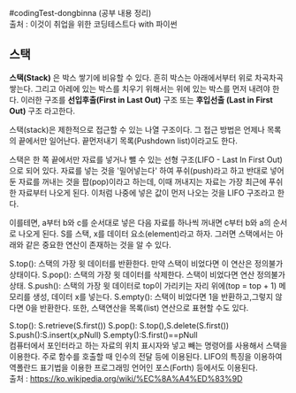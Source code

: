 #codingTest-dongbinna
(공부 내용 정리)
<br>출처 : 이것이 취업을 위한 코딩테스트다 with 파이썬
## 스택

**스택(Stack)** 은 박스 쌓기에 비유할 수 있다. 흔히 박스는 아래에서부터 위로 차곡차곡 쌓는다.
그리고 아레에 있는 박스를 치우기 위해서는 위에 있는 박스를 먼저 내려야 한다.
이러한 구조를 **선입후출(First in Last Out)** 구조 또는 **후입선출 (Last in First Out)** 구조 라고한다.

스택(stack)은 제한적으로 접근할 수 있는 나열 구조이다. 그 접근 방법은 언제나 목록의 끝에서만 일어난다. 끝먼저내기 목록(Pushdown list)이라고도 한다.

스택은 한 쪽 끝에서만 자료를 넣거나 뺄 수 있는 선형 구조(LIFO - Last In First Out)으로 되어 있다. 자료를 넣는 것을 '밀어넣는다' 하여 푸쉬(push)라고 하고 반대로 넣어둔 자료를 꺼내는 것을 팝(pop)이라고 하는데, 이때 꺼내지는 자료는 가장 최근에 푸쉬한 자료부터 나오게 된다. 이처럼 나중에 넣은 값이 먼저 나오는 것을 LIFO 구조라고 한다.

이를테면, a부터 b와 c를 순서대로 넣은 다음 자료를 하나씩 꺼내면 c부터 b와 a의 순서로 나오게 된다. S를 스택, x를 데이터 요소(element)라고 하자. 그러면 스택에서는 아래와 같은 중요한 연산이 존재하는 것을 알 수 있다.

S.top(): 스택의 가장 윗 데이터를 반환한다. 만약 스택이 비었다면 이 연산은 정의불가 상태이다.
S.pop(): 스택의 가장 윗 데이터를 삭제한다. 스택이 비었다면 연산 정의불가 상태.
S.push(): 스택의 가장 윗 데이터로 top이 가리키는 자리 위에(top = top + 1) 메모리를 생성, 데이터 x를 넣는다.
S.empty(): 스택이 비었다면 1을 반환하고,그렇지 않다면 0을 반환한다.
또한, 스택연산을 목록(list) 연산으로 표현할 수도 있다.

S.top(): S.retrieve(S.first())
S.pop(): S.top(),S.delete(S.first())
S.push():S.insert(x,pNull)
S.empty():S.first()==pNull
<br>컴퓨터에서 포인터라고 하는 자료의 위치 표시자와 넣고 빼는 명령어를 사용해서 스택을 이용한다. 주로 함수를 호출할 때 인수의 전달 등에 이용된다. LIFO의 특징을 이용하여 역폴란드 표기법을 이용한 프로그래밍 언어인 포스(Forth) 등에서도 이용된다.
<br>출처 : https://ko.wikipedia.org/wiki/%EC%8A%A4%ED%83%9D

